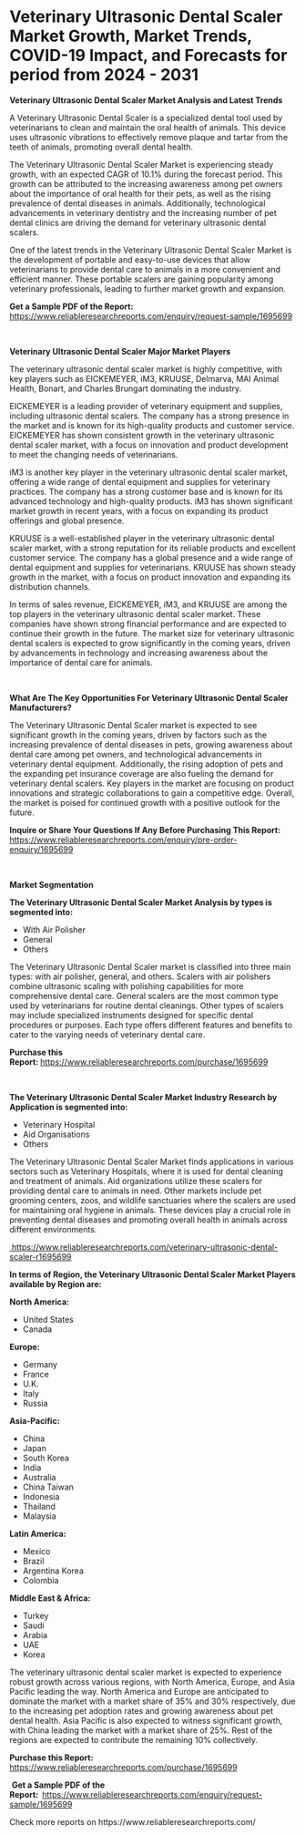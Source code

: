 <p><h1>Veterinary Ultrasonic Dental Scaler Market Growth, Market Trends, COVID-19 Impact, and Forecasts for period from 2024 - 2031</h1></p><p><strong>Veterinary Ultrasonic Dental Scaler Market Analysis and Latest Trends</strong></p>
<p><p>A Veterinary Ultrasonic Dental Scaler is a specialized dental tool used by veterinarians to clean and maintain the oral health of animals. This device uses ultrasonic vibrations to effectively remove plaque and tartar from the teeth of animals, promoting overall dental health.</p><p>The Veterinary Ultrasonic Dental Scaler Market is experiencing steady growth, with an expected CAGR of 10.1% during the forecast period. This growth can be attributed to the increasing awareness among pet owners about the importance of oral health for their pets, as well as the rising prevalence of dental diseases in animals. Additionally, technological advancements in veterinary dentistry and the increasing number of pet dental clinics are driving the demand for veterinary ultrasonic dental scalers.</p><p>One of the latest trends in the Veterinary Ultrasonic Dental Scaler Market is the development of portable and easy-to-use devices that allow veterinarians to provide dental care to animals in a more convenient and efficient manner. These portable scalers are gaining popularity among veterinary professionals, leading to further market growth and expansion.</p></p>
<p><strong>Get a Sample PDF of the Report:&nbsp;</strong> <a href="https://www.reliableresearchreports.com/enquiry/request-sample/1695699">https://www.reliableresearchreports.com/enquiry/request-sample/1695699</a></p>
<p>&nbsp;</p>
<p><strong>Veterinary Ultrasonic Dental Scaler Major Market Players</strong></p>
<p><p>The veterinary ultrasonic dental scaler market is highly competitive, with key players such as EICKEMEYER, iM3, KRUUSE, Delmarva, MAI Animal Health, Bonart, and Charles Brungart dominating the industry. </p><p>EICKEMEYER is a leading provider of veterinary equipment and supplies, including ultrasonic dental scalers. The company has a strong presence in the market and is known for its high-quality products and customer service. EICKEMEYER has shown consistent growth in the veterinary ultrasonic dental scaler market, with a focus on innovation and product development to meet the changing needs of veterinarians.</p><p>iM3 is another key player in the veterinary ultrasonic dental scaler market, offering a wide range of dental equipment and supplies for veterinary practices. The company has a strong customer base and is known for its advanced technology and high-quality products. iM3 has shown significant market growth in recent years, with a focus on expanding its product offerings and global presence.</p><p>KRUUSE is a well-established player in the veterinary ultrasonic dental scaler market, with a strong reputation for its reliable products and excellent customer service. The company has a global presence and a wide range of dental equipment and supplies for veterinarians. KRUUSE has shown steady growth in the market, with a focus on product innovation and expanding its distribution channels.</p><p>In terms of sales revenue, EICKEMEYER, iM3, and KRUUSE are among the top players in the veterinary ultrasonic dental scaler market. These companies have shown strong financial performance and are expected to continue their growth in the future. The market size for veterinary ultrasonic dental scalers is expected to grow significantly in the coming years, driven by advancements in technology and increasing awareness about the importance of dental care for animals.</p></p>
<p>&nbsp;</p>
<p><strong>What Are The Key Opportunities For Veterinary Ultrasonic Dental Scaler Manufacturers?</strong></p>
<p><p>The Veterinary Ultrasonic Dental Scaler market is expected to see significant growth in the coming years, driven by factors such as the increasing prevalence of dental diseases in pets, growing awareness about dental care among pet owners, and technological advancements in veterinary dental equipment. Additionally, the rising adoption of pets and the expanding pet insurance coverage are also fueling the demand for veterinary dental scalers. Key players in the market are focusing on product innovations and strategic collaborations to gain a competitive edge. Overall, the market is poised for continued growth with a positive outlook for the future.</p></p>
<p><strong>Inquire or Share Your Questions If Any Before Purchasing This Report:</strong> <a href="https://www.reliableresearchreports.com/enquiry/pre-order-enquiry/1695699">https://www.reliableresearchreports.com/enquiry/pre-order-enquiry/1695699</a></p>
<p>&nbsp;</p>
<p><strong>Market Segmentation</strong></p>
<p><strong>The Veterinary Ultrasonic Dental Scaler Market Analysis by types is segmented into:</strong></p>
<p><ul><li>With Air Polisher</li><li>General</li><li>Others</li></ul></p>
<p><p>The Veterinary Ultrasonic Dental Scaler market is classified into three main types: with air polisher, general, and others. Scalers with air polishers combine ultrasonic scaling with polishing capabilities for more comprehensive dental care. General scalers are the most common type used by veterinarians for routine dental cleanings. Other types of scalers may include specialized instruments designed for specific dental procedures or purposes. Each type offers different features and benefits to cater to the varying needs of veterinary dental care.</p></p>
<p><strong>Purchase this Report:&nbsp;</strong><a href="https://www.reliableresearchreports.com/purchase/1695699">https://www.reliableresearchreports.com/purchase/1695699</a></p>
<p>&nbsp;</p>
<p><strong>The Veterinary Ultrasonic Dental Scaler Market Industry Research by Application is segmented into:</strong></p>
<p><ul><li>Veterinary Hospital</li><li>Aid Organisations</li><li>Others</li></ul></p>
<p><p>The Veterinary Ultrasonic Dental Scaler Market finds applications in various sectors such as Veterinary Hospitals, where it is used for dental cleaning and treatment of animals. Aid organizations utilize these scalers for providing dental care to animals in need. Other markets include pet grooming centers, zoos, and wildlife sanctuaries where the scalers are used for maintaining oral hygiene in animals. These devices play a crucial role in preventing dental diseases and promoting overall health in animals across different environments.</p></p>
<p><a href="https://www.reliableresearchreports.com/veterinary-ultrasonic-dental-scaler-r1695699">&nbsp;https://www.reliableresearchreports.com/veterinary-ultrasonic-dental-scaler-r1695699</a></p>
<p><strong>In terms of Region, the Veterinary Ultrasonic Dental Scaler Market Players available by Region are:</strong></p>
<p>
    <p> <strong> North America: </strong>
        <ul>
            <li>United States</li>
            <li>Canada</li>
        </ul>
        </p> 
    <p> <strong> Europe: </strong>
        <ul>
            <li>Germany</li>
            <li>France</li>
            <li>U.K.</li>
            <li>Italy</li>
            <li>Russia</li>
        </ul>
        </p> 
    <p> <strong> Asia-Pacific: </strong>
        <ul>
            <li>China</li>
            <li>Japan</li>
            <li>South Korea</li>
            <li>India</li>
            <li>Australia</li>
            <li>China Taiwan</li>
            <li>Indonesia</li>
            <li>Thailand</li>
            <li>Malaysia</li>
        </ul>
        </p> 
    <p> <strong> Latin America: </strong>
        <ul>
            <li>Mexico</li>
            <li>Brazil</li>
            <li>Argentina Korea</li>
            <li>Colombia</li>
        </ul>
        </p> 
    <p> <strong> Middle East & Africa: </strong>
        <ul>
            <li>Turkey</li>
            <li>Saudi</li>
            <li>Arabia</li>
            <li>UAE</li>
            <li>Korea</li>
        </ul>
    </p>
    </p>
<p><p>The veterinary ultrasonic dental scaler market is expected to experience robust growth across various regions, with North America, Europe, and Asia Pacific leading the way. North America and Europe are anticipated to dominate the market with a market share of 35% and 30% respectively, due to the increasing pet adoption rates and growing awareness about pet dental health. Asia Pacific is also expected to witness significant growth, with China leading the market with a market share of 25%. Rest of the regions are expected to contribute the remaining 10% collectively.</p></p>
<p><strong>Purchase this Report: </strong><a href="https://www.reliableresearchreports.com/purchase/1695699">https://www.reliableresearchreports.com/purchase/1695699</a></p>
<p>&nbsp;<strong>Get a Sample PDF of the Report:&nbsp;&nbsp;</strong><a href="https://www.reliableresearchreports.com/enquiry/request-sample/1695699">https://www.reliableresearchreports.com/enquiry/request-sample/1695699</a></p>
<p><strong></strong></p>
<p>Check more reports on https://www.reliableresearchreports.com/</p>